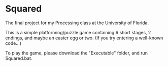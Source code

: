 Squared
=======

The final project for my Processing class at the University of Florida.

This is a simple platforming/puzzle game containing 6 short stages, 2 endings,
and maybe an easter egg or two. (If you try entering a well-known code...)

To play the game, please download the "Executable" folder, and run Squared.bat.